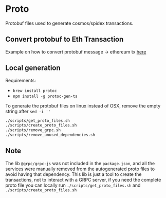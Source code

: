 # Proto

Protobuf files used to generate cosmos/spidex transactions.

## Convert protobuf to Eth Transaction

Example on how to convert protobuf message -> ethereum tx [here]('./tests/messages/msgEthereumTx.spec.ts')

## Local generation

Requirements:

- `brew install protoc`
- `npm install -g protoc-gen-ts`

To generate the protobuf files on linux instead of OSX, remove the empty string after `sed -i ''`

```sh
./scripts/get_proto_files.sh
./scripts/create_proto_files.sh
./scripts/remove_grpc.sh
./scripts/remove_unused_dependencies.sh
```

## Note

The lib `@grpc/grpc-js` was not included in the `package.json`, and all the services were manually removed from the autogenerated proto files to avoid having that dependency.
This lib is just a tool to create the transactions, not to interact with a GRPC server, if you need the complete proto file you can locally run `./scripts/get_proto_files.sh` and `./scripts/create_proto_files.sh`
